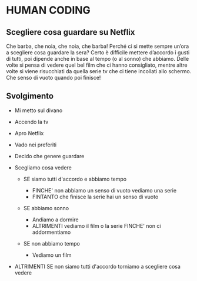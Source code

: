 # HUMAN CODING

## Scegliere cosa guardare su Netflix

Che barba, che noia, che noia, che barba!
Perché ci si mette sempre un’ora a scegliere cosa guardare la sera? Certo è difficile mettere d’accordo i gusti di tutti, poi dipende anche in base al tempo (o al sonno) che abbiamo. Delle volte si pensa di vedere quel bel film che ci hanno consigliato, mentre altre volte si viene risucchiati da quella serie tv che ci tiene incollati allo schermo. Che senso di vuoto quando poi finisce!

## Svolgimento

- Mi metto sul divano
- Accendo la tv
- Apro Netflix
- Vado nei preferiti
- Decido che genere guardare
- Scegliamo cosa vedere

  - SE siamo tutti d'accordo e abbiamo tempo

    - FINCHE' non abbiamo un senso di vuoto vediamo una serie
    - FINTANTO che finisce la serie hai un senso di vuoto

  - SE abbiamo sonno

    - Andiamo a dormire
    - ALTRIMENTI vediamo il film o la serie FINCHE' non ci addormentiamo

  - SE non abbiamo tempo
    - Vediamo un film

- ALTRIMENTI SE non siamo tutti d'accordo torniamo a scegliere cosa vedere
